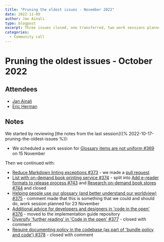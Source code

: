 ```yaml
---
title: "Pruning the oldest issues - November 2022"
date: 2022-11-09
author: Jan Ainali
type: blogpost
excerpt: Three issues closed, one transferred, two work sessions planned and one pull request made
categories:
  - Community call
---
```


# Pruning the oldest issues - October 2022

## Attendees

* [Jan Ainali](https://publiccode.net/who-we-are/team/jan-ainali.html)
* [Eric Herman](https://publiccode.net/who-we-are/team/eric-herman.html)

## Notes

We started by reviewing [the notes from the last session]({% 2022-10-17-pruning-the-oldest-issues %}):

* We scheduled a work session for [Glossary items are not uniform #369](https://github.com/publiccodenet/standard/issues/369) on 15 November

Then we continued with:

* [Reduce Markdown linting exceptions #373](https://github.com/publiccodenet/standard/issues/373) - we made a [pull request](https://github.com/publiccodenet/standard/pull/742)
* [List with on-demand book printing service #374](https://github.com/publiccodenet/standard/issues/374) - split into [Add e-reader formats to release process #743](https://github.com/publiccodenet/standard/issues/743) and [Research on-demand book stores #744](https://github.com/publiccodenet/standard/issues/744) and closed
* [Helping people use our glossary (and better understand our worldview) #375](https://github.com/publiccodenet/standard/issues/375) - comment made that this is something that we could and should do, work session planned for 23 November
* [Additional advice for developers and designers in 'code in the open' #376](https://github.com/publiccodenet/standard/issues/376) - moved to the implementation guide repository
* [Diversify 'further reading' in 'Code in the open' #377](https://github.com/publiccodenet/standard/issues/377) - closed with comment
* [Require documenting policy in the codebase (as part of 'bundle policy and code') #378](https://github.com/publiccodenet/standard/issues/378) - closed with comment
